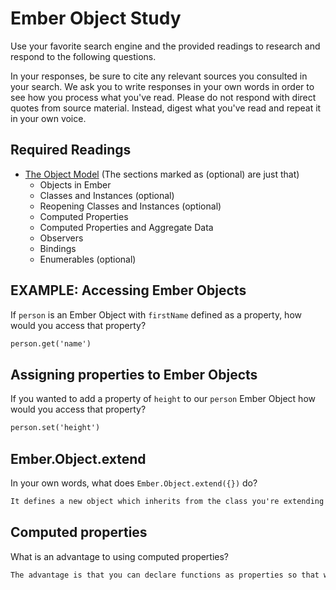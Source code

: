 # Ember Object Study

Use your favorite search engine and the provided readings to research and
respond to the following questions.

In your responses, be sure to cite any relevant sources you consulted in your
search. We ask you to write responses in your own words in order to see how you
process what you've read. Please do not respond with direct quotes from source
material. Instead, digest what you've read and repeat it in your own voice.

## Required Readings

-   [The Object Model](https://guides.emberjs.com/v2.11.0/object-model/) (The sections marked as (optional) are just that)
    - Objects in Ember
    - Classes and Instances (optional)
    - Reopening Classes and Instances (optional)
    - Computed Properties
    - Computed Properties and Aggregate Data
    - Observers
    - Bindings
    - Enumerables (optional)

## EXAMPLE: Accessing Ember Objects

If `person` is an Ember Object with `firstName` defined as a property, how would you access that property?

```md
person.get('name')
```

## Assigning properties to Ember Objects

If you wanted to add a property of `height` to our `person` Ember Object how would you access that property?

```md
person.set('height')
```

## Ember.Object.extend

In your own words, what does `Ember.Object.extend({})` do?

```md
It defines a new object which inherits from the class you're extending from
```

## Computed properties

What is an advantage to using computed properties?

```md
The advantage is that you can declare functions as properties so that when you call on the property it executes the function.
```
